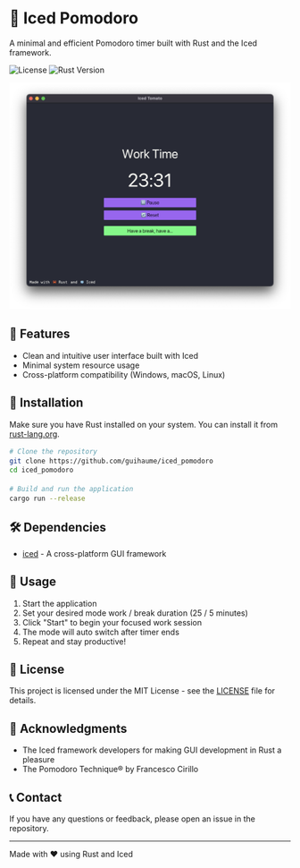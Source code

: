 # 🧊 Iced Pomodoro

A minimal and efficient Pomodoro timer built with Rust and the Iced framework.

![License](https://img.shields.io/badge/license-MIT-blue.svg)
![Rust Version](https://img.shields.io/badge/rust-stable-brightgreen.svg)

![MacOS capture](images/macos_capture.png)

## 🎯 Features

- Clean and intuitive user interface built with Iced
- Minimal system resource usage
- Cross-platform compatibility (Windows, macOS, Linux)

## 🚀 Installation

Make sure you have Rust installed on your system. You can install it from [rust-lang.org](https://rust-lang.org).

```bash
# Clone the repository
git clone https://github.com/guihaume/iced_pomodoro
cd iced_pomodoro

# Build and run the application
cargo run --release
```

## 🛠️ Dependencies

- [iced](https://github.com/iced-rs/iced) - A cross-platform GUI framework

## 📖 Usage

1. Start the application
2. Set your desired mode work / break duration (25 / 5 minutes)
3. Click "Start" to begin your focused work session
4. The mode will auto switch after timer ends
5. Repeat and stay productive!

## 📝 License

This project is licensed under the MIT License - see the [LICENSE](LICENSE) file for details.

## 🙏 Acknowledgments

- The Iced framework developers for making GUI development in Rust a pleasure
- The Pomodoro Technique® by Francesco Cirillo

## 📞 Contact

If you have any questions or feedback, please open an issue in the repository.

---
Made with ❤️ using Rust and Iced
